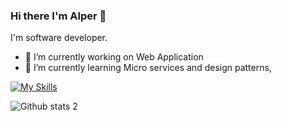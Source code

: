 ### Hi there I'm Alper 👋

I'm software developer. 

- 🔭 I’m currently working on Web Application
- 🌱 I’m currently learning Micro services and design patterns,


[![My Skills](https://skillicons.dev/icons?i=js,html,css,azure,git,cs,dotnet,jquery,postman,visualstudio,vscode)](https://skillicons.dev)


![Github stats 2](https://github-readme-stats.vercel.app/api?username=alpercubukcuu&show_icons=true&theme=radical)
